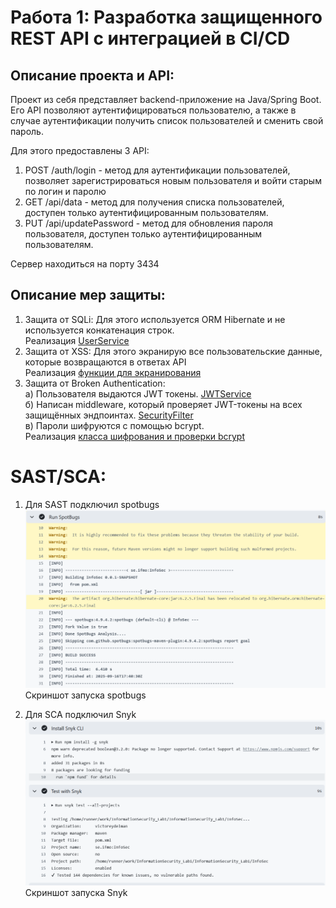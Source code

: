 # Работа 1: Разработка защищенного REST API с интеграцией в CI/CD

## Описание проекта и API:

Проект из себя представляет backend-приложение на Java/Spring Boot.
Его API позволяют аутентифицироваться пользователю, а также в случае аутентификации получить список пользователей и сменить свой пароль.

Для этого предоставлены 3 API:
1) POST /auth/login - метод для аутентификации пользователей, позволяет зарегистрироваться новым пользователя и войти старым по логин и паролю
2) GET /api/data - метод для получения списка пользователей, доступен только аутентифицированным пользователям.
3) PUT /api/updatePassword - метод для обновления пароля пользователя, доступен только аутентифицированным пользователям.

Сервер находиться на порту 3434

## Описание мер защиты:

1) Защита от SQLi:
Для этого используется ORM Hibernate и не используется конкатенация строк.  
Реализация [UserService](https://github.com/VictorEydelman/InformationSecurity_Lab1/blob/main/InfoSec/src/main/java/se/ifmo/InfoSec/service/UserService.java)  
2) Защита от XSS: Для этого экранирую все пользовательские данные, которые возвращаются в ответах API  
Реализация [функции для экранирования](https://github.com/VictorEydelman/InformationSecurity_Lab1/blob/main/InfoSec/src/main/java/se/ifmo/InfoSec/entities/Util/XSSUtil.java)  
3) Защита от Broken Authentication:  
   а) Пользователя выдаются JWT токены. [JWTService](https://github.com/VictorEydelman/InformationSecurity_Lab1/blob/main/InfoSec/src/main/java/se/ifmo/InfoSec/service/JWTService.java)  
   б) Написан middleware, который проверяет JWT-токены на всех защищённых эндпоинтах.  [SecurityFilter](https://github.com/VictorEydelman/InformationSecurity_Lab1/blob/main/InfoSec/src/main/java/se/ifmo/InfoSec/config/SecurityFilter.java)  
   в) Пароли шифруются с помощью bcrypt.  
   Реализация [класса шифрования и проверки bcrypt](https://github.com/VictorEydelman/InformationSecurity_Lab1/blob/main/InfoSec/src/main/java/se/ifmo/InfoSec/entities/Util/HashUtil.java)  

# SAST/SCA:

1) Для SAST подключил spotbugs
![img_3.png](img_3.png)
Скриншот запуска spotbugs


2) Для SCA подключил Snyk
![img_2.png](img_2.png)
Скриншот запуска Snyk
